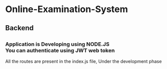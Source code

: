 # Online-Examination-System
<h2> Backend <h2>
<h3> Application is Developing using NODE.JS<br>You can authenticate using JWT web token </h3>
  All the routes are present in the index.js file,
Under the development phase
